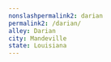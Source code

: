 ```yaml
---
﻿nonslashpermalink2: darian
permalink2: /darian/
alley: Darian
city: Mandeville
state: Louisiana
---
```


